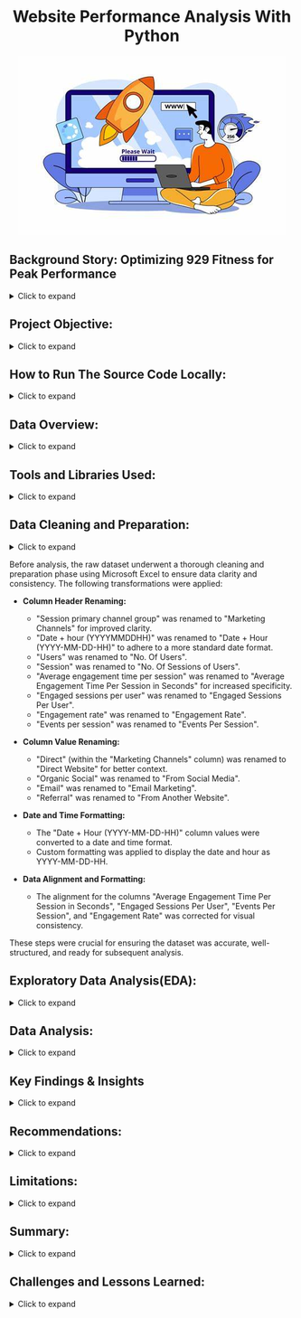 <h1 style="text-align: center;">Website Performance Analysis With Python</h1>

<div align="center">
  <img src="OIP.jpeg"="Web Performance Image" width="autp" height="auto">
</div>

## Background Story: Optimizing 929 Fitness for Peak Performance
<details>
  <summary>Click to expand</summary>
  <br>
In today's fast-paced digital world, a website's performance is more than important. Users expect instant access to information and seamless experiences, and any delay can lead to frustration and lost engagement. This is especially important for businesses like 929 Fitness, where online presence is essential for connecting with clients and sharing valuable health and wellness content.

Imagine a potential client trying to access 929 Fitness's workout routines or nutrition advice, only to be met with slow loading times. They might quickly lose interest and seek information elsewhere. This not only impacts user experience but also hinders 929 Fitness's ability to inspire and motivate its audience.

That's why understanding and optimizing website performance is crucial. Web Performance Analysis allows us to measure, diagnose, and improve the speed, efficiency, and reliability of 929 Fitness's online platform. By analyzing key metrics, we can ensure that users have a smooth and engaging experience, fostering a stronger connection with the brand.

929 Fitness is dedicated to providing a holistic approach to fitness and well-being, blending exercise, nutrition, mental health, and lifestyle. Their website serves as a central hub for this information, offering workout routines, expert advice, and community-driven content.

This project leverages the power of Python to delve into 929 Fitness's website performance. We'll analyze critical metrics to identify bottlenecks, suggest data-driven improvements, and even predict web traffic patterns. By automating this analysis, we can provide 929 Fitness with actionable insights, ensuring their website remains a powerful tool for promoting health and wellness in the digital age. We will be using this data to ensure that the site is running at its best, especially during peak times, as we know that we have peak traffic at 11am and 9pm.

</details>

## Project Objective:
<details>
  <summary>Click to expand</summary>
 <br>
The goal of this project is to analyze, diagnose, and optimize 925 Fitness Company website performance using Python. By collecting and evaluating key performance metrics, the project aims to answer critical questions, including:

1. Where do visitors come from, and who are they? (Traffic Sources and Demographics)
2. How long do people stay on the site, and when is it busiest? (Session Analysis)
3. What do users do on the site, and do they find it engaging? (User Engagement and Behavior)
4. Which strategies are most effective in driving traffic to the site? (Channel Performance)
5. How many visitors can we expect in the next day? (Website Traffic Forecasting)

Using Python and data-driven techniques, this project will provide insights to optimize website speed, enhance user experience, and improve traffic acquisition strategies.
</details>

## How to Run The Source Code Locally:
<details>
  <summary>Click to expand</summary>

### First, check out the code and its output here: [925 Website Performance Analysis.ipynb](https://colab.research.google.com/drive/1qg95To4QTQlNtKyN9Jb9Mns9slKGOuOD?usp=sharing)
  
## Here are the Setup and Execution instructions:
### Prerequisites

Before you can run this code, you'll need to have the following installed:

* **Python:** You can download the latest version from [python.org](https://www.python.org/downloads/).
  
* **Jupyter Notebook:** Install it using pip:
    ```bash
    pip install notebook
    ```
* **Git (Optional but Recommended):** To clone the repository, download from [git-scm.com](https://git-scm.com/downloads).
  
* **Required Python Libraries:** Install Pandas, Matplotlib, Plotly, NumPy, statsmodels, and specifically, the plot_acf and plot_pacf functions from the statsmodels.graphics.tsaplots module, as well as the SARIMAX module:
    ### OR
  ```bash
    pip install pandas matplotlib plotly numpy statsmodels  # Use VS Code terminal or Google Colab
    ```
### Cloning the Repository (Use VS Code Terminal or Windows Command Prompt):

1.  Clone the repository to your local machine:
    ```bash
    git clone [https://github.com/DataWithMowa/Website_Performance_Python_Analysis.git]
    ```
2.  Navigate to the project directory:
    ```bash
    cd [https://github.com/DataWithMowa/Website_Performance_Python_Analysis.git]
    ```
### Setting Up a Virtual Environment (Recommended)

1.  Create a virtual environment:
    ```bash
    python3 -m venv venv
    ```
2.  Activate the virtual environment:
    * On Windows:
        ```bash
        venv\Scripts\activate
        ```
    * On macOS/Linux:
        ```bash
        source venv/bin/activate
        ```
### Installing Dependencies

1.  Install the required Python libraries:
    ```bash
    pip install pandas matplotlib plotly numpy statsmodels
    ```
### Running the Jupyter Notebook

1.  Start Jupyter Notebook from the project directory:
    ```bash
    jupyter notebook
    ```
2.  Your web browser will open, displaying the Jupyter Notebook interface.
3.  Navigate to and open the `925 Website Performance Analysis.ipynb` file.
4.  Run the cells in the notebook sequentially by clicking "Cell" > "Run All" or by pressing Shift + Enter in each cell.

### Data and Configuration

* Find and download the dataset used in this analysis in the `Dataset/` directory.
  
### Jupyter Notebook

 * Here is the Jupyter source file for this project: [925 Website Performance Analysis.ipynb](https://colab.research.google.com/drive/1qg95To4QTQlNtKyN9Jb9Mns9slKGOuOD?usp=sharing)
</details>

## Data Overview:
<details>
  <summary>Click to expand</summary>
 <br>This dataset is a big collection of information about how people are using a website. It’s like a logbook that tracks who’s visiting, when, how they got there, and what they’re doing. It covers stuff like marketing channels, dates, user counts, session details, engagement stats, and info about the visitors themselves (like age, gender, location, and device). 
 
### What’s in the Dataset:
<details>
  <summary>Click to expand</summary>
 <br> 
Here’s a rundown of each column and what it tells us:

1. **Marketing Channels**  
   - This shows how people found the website. Examples are “Direct Website” (they typed the URL or used a bookmark), “From Social Media” (came from platforms like Twitter or Facebook), “Organic Search” (found it via Google), “Organic Video” (maybe from YouTube), and “Uncategorized” (not sure how they got there).

2. **Date + Hour (YYYY-MM-DD-HR)**  
   - The exact date and hour when the data was recorded, like “2024-04-16 23:00:00” (April 16, 2024, at 11 PM). It helps track when people visit.

3. **No. Of Users**  
   - How many unique people visited during that hour. Ranges from 0 to hundreds (e.g., 237 users at one point).

4. **No. Of Session of Users**  
   - Total visits (sessions) by those users in that hour. A user might visit more than once, so this can be higher than the number of users (e.g., 300 sessions for 237 users).

5. **Engaged Sessions**  
   - Sessions where people actually did something—like clicked around or stayed a while—instead of just bouncing off. For example, 144 engaged sessions out of 300 total sessions.

6. **Average Engagement Time Per Session in Seconds**  
   - How long people stuck around per session, in seconds. Varies a lot, from 0 (they left right away) to over 4,000 seconds (over an hour!).

7. **Engaged Sessions Per User**  
   - Average number of engaged sessions per person. If it’s 0.6, that means each user had 0.6 engaged sessions on average (some had none, some had more).

8. **Events Per Session**  
   - How many actions (like clicks or page views) happened per session. Higher numbers mean people were more active (e.g., 4.67 events per session).

9. **Engagement Rate**  
   - The percentage of sessions that were engaged (engaged sessions divided by total sessions). A rate of 0.48 means 48% of sessions had some activity.

10. **Event Count**  
    - Total number of actions across all sessions in that hour. For example, 1,402 events means lots of clicking or scrolling happened.

11. **Age**  
    - The average (or maybe typical) age of users in that hour, ranging from 18 to 60.

12. **Age Groups**  
    - Groups users into “Young Adults” (roughly 18-34), “Adults” (35-49), or “Old People” (50+). Matches the age column.

13. **Gender**  
    - Whether the users were mostly “Male” or “Female” during that hour.

14. **Location**  
    - Where users were from, like “UK,” “Nigeria,” “United States,” “Australia,” etc. Shows the website’s global reach.

15. **Device Type**  
    - What device they used: “Mobile,” “Tablet,” or “Desktop.” Tells you if it’s phone users, tablet fans, or computer folks.

</details>
</details>

## Tools and Libraries Used:

<details>
  <summary>Click to expand</summary>
  <br>
  For this analysis, I utilized the following tools and libraries:

  * **Jupyter Notebook:** This interactive environment was used for writing, executing, and documenting the Python code, allowing for a clear and reproducible workflow.
  * **Pandas Python Library:** Pandas was employed for data manipulation, cleaning, and analysis. It facilitated tasks such as data loading, merging, filtering, and aggregation.
  * **Matplotlib Python Library:** Matplotlib was used for creating static, interactive, and animated visualizations in Python. It provides a wide range of plotting options for data exploration and presentation.
  * **Plotly Python Library (plotly.py):** Plotly was used for creating interactive and informative data visualizations, enabling effective exploration and communication of insights.
  * **NumPy Python Library:** NumPy was utilized for numerical computations, providing support for large, multi-dimensional arrays and matrices, along with a collection of mathematical functions to operate on these arrays.
  * **statsmodels Python Library:** statsmodels was employed for statistical modeling, including time series analysis. It provided tools for estimating statistical models, performing statistical tests, and exploring data.
  * **plot\_acf and plot\_pacf (from statsmodels.graphics.tsaplots):** These functions were used specifically for time series analysis to generate Autocorrelation Function (ACF) and Partial Autocorrelation Function (PACF) plots, which are essential for identifying the parameters of ARIMA and SARIMA models.
  * **SARIMAX (from statsmodels.tsa.statespace.sarimax):** SARIMAX, or Seasonal AutoRegressive Integrated Moving Average with eXogenous regressors, was used for time series forecasting. It allows for the modeling of seasonal patterns and the inclusion of external factors to improve prediction accuracy.
</details>

## Data Cleaning and Preparation:

<details>
  <summary>Click to expand</summary>
  <br>
</details>

Before analysis, the raw dataset underwent a thorough cleaning and preparation phase using Microsoft Excel to ensure data clarity and consistency. The following transformations were applied:

* **Column Header Renaming:**
    * "Session primary channel group" was renamed to "Marketing Channels" for improved clarity.
    * "Date + hour (YYYYMMDDHH)" was renamed to "Date + Hour (YYYY-MM-DD-HH)" to adhere to a more standard date format.
    * "Users" was renamed to "No. Of Users".
    * "Session" was renamed to "No. Of Sessions of Users".
    * "Average engagement time per session" was renamed to "Average Engagement Time Per Session in Seconds" for increased specificity.
    * "Engaged sessions per user" was renamed to "Engaged Sessions Per User".
    * "Engagement rate" was renamed to "Engagement Rate".
    * "Events per session" was renamed to "Events Per Session".

* **Column Value Renaming:**
    * "Direct" (within the "Marketing Channels" column) was renamed to "Direct Website" for better context.
    * "Organic Social" was renamed to "From Social Media".
    * "Email" was renamed to "Email Marketing".
    * "Referral" was renamed to "From Another Website".

* **Date and Time Formatting:**
    * The "Date + Hour (YYYY-MM-DD-HH)" column values were converted to a date and time format.
    * Custom formatting was applied to display the date and hour as YYYY-MM-DD-HH.

* **Data Alignment and Formatting:**
    * The alignment for the columns "Average Engagement Time Per Session in Seconds", "Engaged Sessions Per User", "Events Per Session", and "Engagement Rate" was corrected for visual consistency.

These steps were crucial for ensuring the dataset was accurate, well-structured, and ready for subsequent analysis.
</details>

## Exploratory Data Analysis(EDA):
<details>
  <summary>Click to expand</summary>
 <br>

**Objective:**
The primary objective of this EDA was to understand the 925 Fitness Company website's traffic patterns, user demographics, and engagement metrics to identify optimization opportunities.

**Methodology:**
The EDA involved analyzing website traffic data, including traffic sources, user demographics (age, gender, location, device type), temporal patterns (time of day, day of week, month), user engagement metrics (average engagement time, engaged sessions, events per session, engagement rate), and channel performance. Correlation analysis was also performed to understand the relationships between engagement metrics.

**Key Findings:**

* **Traffic Sources:** Social media is the dominant traffic source, followed by direct website visits and organic search.
  <img src="Charts Created/Marketing Channels Chart.png" alt="Marketing Channel Chart" width="auto">
* **Demographics:**
    * Young adults (20s-30s) are the largest user group.
      <img src="Charts Created/Users By Age Group.png" alt="User By Age Group Chart" width="auto">
    * A near-equal distribution of male and female users.
    * Australia, the U.S., Nigeria, and South Africa are the top geographic locations.
    * Traffic is evenly distributed across mobile, desktop, and tablet devices.
* **Temporal Patterns:**
    * Peak traffic occurs at 11 AM and 9 PM.
    * Weekday traffic is significantly higher than weekend traffic, with Wednesday being the peak day.
    * April had a significantly higher amount of traffic than May.
* **User Engagement:**
    * April 17, 2024, at 18:00 had the highest number of user sessions.
    * "Organic Video" and "From Another Website" have higher engagement rates and events per session compared to social media.
* **Correlation Analysis:**
    * A strong positive correlation exists between "Engaged Sessions Per User" and "Engagement Rate."
</details>

## Data Analysis:
<details>
  <summary>Click to expand</summary>
 <br>

**Traffic Source Optimization:**
* Analysis of traffic sources led to recommendations for optimizing each channel, focusing on leveraging social media, improving direct website experience, and enhancing organic search presence.
* Recommendations were made to address the large drop in traffic between April and May.
**Demographic Targeting:**
* Demographic analysis led to recommendations for tailoring content and marketing strategies to specific age groups, genders, and geographic locations.
* Device type analysis showed the importance of a multi-device experience.
**Temporal Pattern Optimization:**
* Analysis of traffic patterns by time of day and day of week resulted in recommendations for scheduling content and promotions during peak hours and weekdays.
* The large traffic drop from April to May was also analyzed.
**User Engagement Improvement:**
* Correlation analysis highlighted the importance of improving "Engaged Sessions Per User" to boost overall engagement rates.
* Channel performance was analysed.
**Website Traffic Forecasting:**
* SARIMA model was used to forecast website traffic for the next 24 hours.
* PACF and ACF charts were used to determine SARIMA model parameters.
</details>

## Key Findings & Insights
<details>
  <summary>Click to expand</summary>
 <br>

* Social media is a powerful traffic driver, but engagement varies across channels.
* Understanding user demographics is crucial for targeted marketing and content creation.
* Temporal traffic patterns offer opportunities for strategic content scheduling.
* Improving engaged sessions is key to boosting overall engagement rates.
* A large and sudden drop in traffic requires urgent investigation.
* The SARIMA model can provide valuable traffic forecasts.
</details>

## Recommendations:
<details>
  <summary>Click to expand</summary>
 <br>

* Implement strategies to boost engagement on social media.
* Tailor content and marketing to specific demographic groups.
* Schedule content and promotions during peak traffic times.
* Focus on improving engaged sessions through interactive content.
* Investigate and correct the large traffic drop from April to May.
* Leverage SARIMA model forecasts for resource planning.
* Optimize the website for all device types.
* Focus on content strategy, and referral relationships to increase engagement.
</details>

## Limitations:
<details>
  <summary>Click to expand</summary>
 <br>

* The analysis is based on available website traffic data, which may have limitations in accuracy or completeness.
* The SARIMA model forecasts are based on historical data and may not account for unforeseen events.
* The data used in this project was cleaned using Microsoft Excel, and that process may contain limitations.
* The sudden extreme drop in traffic from April to May makes further analysis difficult.
</details>
  
## Summary:
<details>
  <summary>Click to expand</summary>
 <br>

This project provided a comprehensive analysis of the 925 Fitness Company website's performance, covering traffic sources, demographics, engagement, and forecasting. The analysis revealed key insights into user behavior and identified opportunities for optimization. Recommendations were provided to enhance website performance and user engagement.
</details>

## Challenges and Lessons Learned:
<details>
  <summary>Click to expand</summary>
 <br>

* Resolved issues with Plotly chart rendering in Google Colab by using `fig.show(renderer="colab")`.
* Understood the importance of thorough documentation and the time commitment involved.

**Why Google Colab?**

* Google Colab provides a free and accessible environment for running Python code and sharing notebooks.
* Although local jupyter notebooks work well, Google colab allows for easy sharing of the project.

**Documenting on GitHub**

* Documenting on GitHub is a valuable but time-consuming process that enhances project transparency and reproducibility.
</details>
